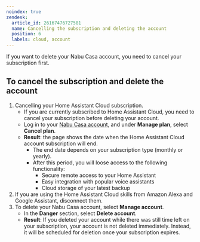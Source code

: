 ```yaml
---
noindex: true
zendesk:
  article_id: 26167476727581
  name: Cancelling the subscription and deleting the account
  position: 6
  labels: cloud, account
---
```


If you want to delete your Nabu Casa account, you need to cancel your subscription first.

## To cancel the subscription and delete the account

1. Cancelling your Home Assistant Cloud subscription.
   - If you are currently subscribed to Home Assistant Cloud, you need to cancel your subscription before deleting your account.
   - Log in to your [Nabu Casa account](https://account.nabucasa.com/), and under **Manage plan**, select **Cancel plan**.
   - **Result**: the page shows the date when the Home Assistant Cloud account subscription will end.
     - The end date depends on your subscription type (monthly or yearly).
     - After this period, you will loose access to the following functionality:
       - Secure remote access to your Home Assistant
       - Easy integration with popular voice assistants
       - Cloud storage of your latest backup
2. If you are using the Home Assistant Cloud skills from Amazon Alexa and Google Assistant, disconnect them.
3. To delete your Nabu Casa account, select **Manage account**.
   - In the **Danger** section, select **Delete account**.
   - **Result**: If you deleted your account while there was still time left on your subscription, your account is not deleted immediately. Instead, it will be scheduled for deletion once your subscription expires.
